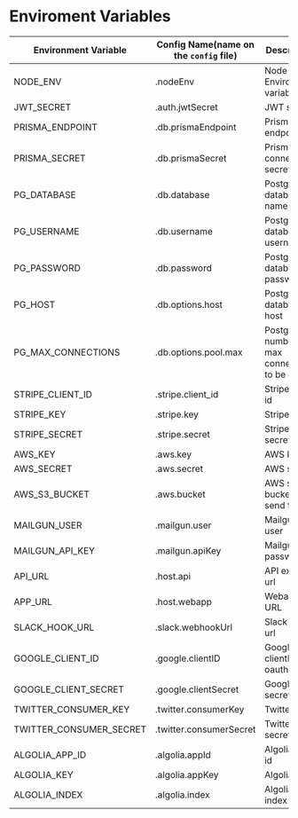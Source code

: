 # Enviroment Variables

| Environment Variable    | Config Name(name on the `config` file) | Description                                   |
|-------------------------|----------------------------------------|-----------------------------------------------|
| NODE_ENV                | .nodeEnv                               | Node Environment variable                     |
| JWT_SECRET              | .auth.jwtSecret                        | JWT secret                                    |
| PRISMA_ENDPOINT         | .db.prismaEndpoint                     | Prisma url endpoint                           |
| PRISMA_SECRET           | .db.prismaSecret                       | Prisma connection secret                      |
| PG_DATABASE             | .db.database                           | Postgres database name                        |
| PG_USERNAME             | .db.username                           | Postgres database username                    |
| PG_PASSWORD             | .db.password                           | Postgres database password                    |
| PG_HOST                 | .db.options.host                       | Postgres database host                        |
| PG_MAX_CONNECTIONS      | .db.options.pool.max                   | Postgres number of max connections to be open |
| STRIPE_CLIENT_ID        | .stripe.client_id                      | Stripe Client id                              |
| STRIPE_KEY              | .stripe.key                            | Stripe key                                    |
| STRIPE_SECRET           | .stripe.secret                         | Stripe secret                                 |
| AWS_KEY                 | .aws.key                               | AWS key                                       |
| AWS_SECRET              | .aws.secret                            | AWS secret                                    |
| AWS_S3_BUCKET           | .aws.bucket                            | AWS s3 bucket to send files                   |
| MAILGUN_USER            | .mailgun.user                          | Mailgun user                                  |
| MAILGUN_API_KEY         | .mailgun.apiKey                        | Mailgun password                              |
| API_URL                 | .host.api                              | API exposed url                               |
| APP_URL                 | .host.webapp                           | Webapp URL                                    |
| SLACK_HOOK_URL          | .slack.webhookUrl                      | Slack hook url                                |
| GOOGLE_CLIENT_ID        | .google.clientID                       | Google clientID for oauth                     |
| GOOGLE_CLIENT_SECRET    | .google.clientSecret                   | Google secret                                 |
| TWITTER_CONSUMER_KEY    | .twitter.consumerKey                   | Twitter key                                   |
| TWITTER_CONSUMER_SECRET | .twitter.consumerSecret                | Twitter secret                                |
| ALGOLIA_APP_ID          | .algolia.appId                         | Algolia APP id                                |
| ALGOLIA_KEY             | .algolia.appKey                        | Algolia key                                   |
| ALGOLIA_INDEX           | .algolia.index                         | Algolia index                                 |
